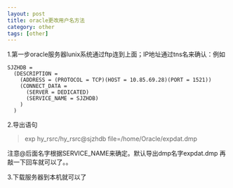 ```yaml
---
layout: post
title: oracle更改用户名方法
category: other
tags: [other]
---
```


1.第一步oracle服务器lunix系统通过ftp连到上面；IP地址通过tns名来确认：例如

```
SJZHDB =
  (DESCRIPTION =
    (ADDRESS = (PROTOCOL = TCP)(HOST = 10.85.69.28)(PORT = 1521))
    (CONNECT_DATA =
      (SERVER = DEDICATED)
      (SERVICE_NAME = SJZHDB)
    )
  )
```

2.导出语句

>exp hy_rsrc/hy_rsrc@sjzhdb file=/home/Oracle/expdat.dmp

注意@后面名字根据SERVICE_NAME来确定。默认导出dmp名字expdat.dmp 再敲一下回车就可以了。。


3.下载服务器到本机就可以了
